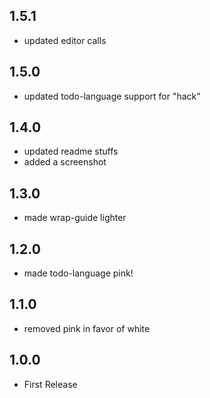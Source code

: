 ## 1.5.1
- updated editor calls

## 1.5.0
- updated todo-language support for "hack"

## 1.4.0
- updated readme stuffs
- added a screenshot

## 1.3.0
- made wrap-guide lighter

## 1.2.0
- made todo-language pink!

## 1.1.0
- removed pink in favor of white

## 1.0.0
- First Release
